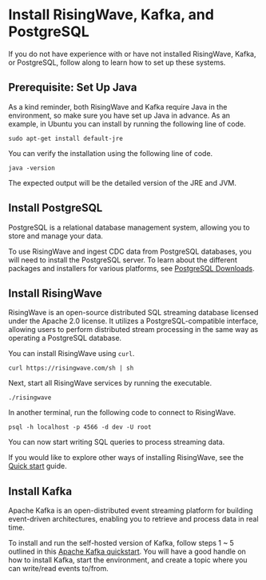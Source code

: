 # Install RisingWave, Kafka, and PostgreSQL

If you do not have experience with or have not installed RisingWave, Kafka, or PostgreSQL, follow along to learn how to set up these systems.

## Prerequisite: Set Up Java

As a kind reminder, both RisingWave and Kafka require Java in the environment, so make sure you have set up Java in advance. As an example, in Ubuntu you can install by running the following line of code.
```terminal
sudo apt-get install default-jre
```

You can verify the installation using the following line of code.
```terminal
java -version
```
The expected output will be the detailed version of the JRE and JVM.

## Install PostgreSQL

PostgreSQL is a relational database management system, allowing you to store and manage your data.

To use RisingWave and ingest CDC data from PostgreSQL databases, you will need to install the PostgreSQL server. To learn about the different packages and installers for various platforms, see [PostgreSQL Downloads](https://www.postgresql.org/download/).

## Install RisingWave

RisingWave is an open-source distributed SQL streaming database licensed under the Apache 2.0 license. It utilizes a PostgreSQL-compatible interface, allowing users to perform distributed stream processing in the same way as operating a PostgreSQL database.

You can install RisingWave using `curl`.

```terminal
curl https://risingwave.com/sh | sh
```

Next, start all RisingWave services by running the executable.

```terminal
./risingwave
```

In another terminal, run the following code to connect to RisingWave.

```terminal
psql -h localhost -p 4566 -d dev -U root
```

You can now start writing SQL queries to process streaming data. 

If you would like to explore other ways of installing RisingWave, see the [Quick start](https://docs.risingwave.com/docs/current/get-started/) guide.

## Install Kafka

Apache Kafka is an open-distributed event streaming platform for building event-driven architectures, enabling you to retrieve and process data in real time. 

To install and run the self-hosted version of Kafka, follow steps 1 ~ 5 outlined in this [Apache Kafka quickstart](https://kafka.apache.org/quickstart). You will have a good handle on how to install Kafka, start the environment, and create a topic where you can write/read events to/from.
